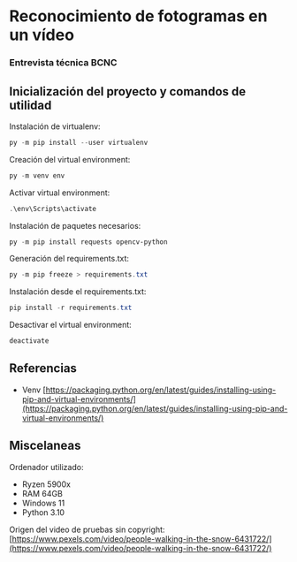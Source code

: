 # Reconocimiento de fotogramas en un vídeo

### Entrevista técnica BCNC

## Inicialización del proyecto y comandos de utilidad

Instalación de virtualenv:

```powershell
py -m pip install --user virtualenv
```

Creación del virtual environment:

```powershell
py -m venv env
```

Activar virtual environment:

```powershell
.\env\Scripts\activate
```

Instalación de paquetes necesarios:

```powershell
py -m pip install requests opencv-python
```

Generación del requirements.txt:

```powershell
py -m pip freeze > requirements.txt
```

Instalación desde el requirements.txt:

```powershell
pip install -r requirements.txt
```

Desactivar el virtual environment:

```powershell
deactivate
```

## Referencias

+ Venv [https://packaging.python.org/en/latest/guides/installing-using-pip-and-virtual-environments/](https://packaging.python.org/en/latest/guides/installing-using-pip-and-virtual-environments/)

## Miscelaneas

Ordenador utilizado:

+ Ryzen 5900x
+ RAM 64GB
+ Windows 11
+ Python 3.10

Origen del video de pruebas sin copyright: [https://www.pexels.com/video/people-walking-in-the-snow-6431722/](https://www.pexels.com/video/people-walking-in-the-snow-6431722/)